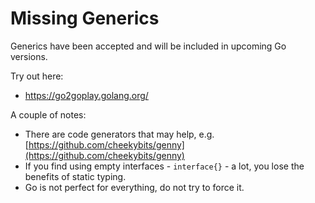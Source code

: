 # Missing Generics

Generics have been accepted and will be included in upcoming Go versions.

Try out here:

* https://go2goplay.golang.org/

A couple of notes:

* There are code generators that may help, e.g. [https://github.com/cheekybits/genny](https://github.com/cheekybits/genny)
* If you find using empty interfaces - `interface{}` - a lot, you lose the benefits of static typing.
* Go is not perfect for everything, do not try to force it.
